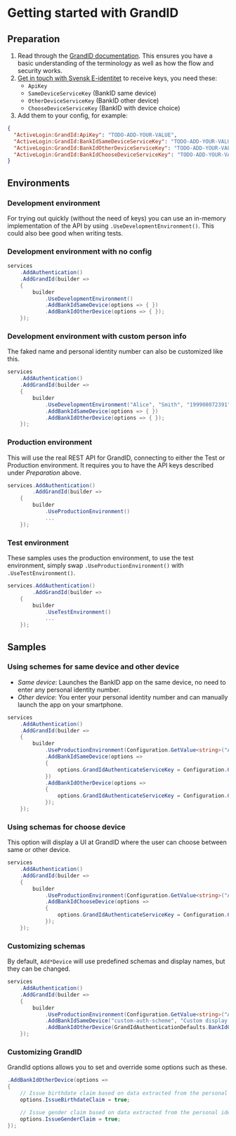 # Getting started with GrandID

## Preparation

1. Read through the [GrandID documentation](http://www2.e-identitet.se/index.php?page=api-2). This ensures you have a basic understanding of the terminology as well as how the flow and security works.
1. [Get in touch with Svensk E-identitet](https://e-identitet.se/tjanster/inloggningsmetoder/bankid/) to receive keys, you need these:
    * `ApiKey`
    * `SameDeviceServiceKey` (BankID same device)
    * `OtherDeviceServiceKey` (BankID other device)
    * `ChooseDeviceServiceKey` (BankID with device choice)
1. Add them to your config, for example:

```json
{
  "ActiveLogin:GrandId:ApiKey": "TODO-ADD-YOUR-VALUE",
  "ActiveLogin:GrandId:BankIdSameDeviceServiceKey": "TODO-ADD-YOUR-VALUE",
  "ActiveLogin:GrandId:BankIdOtherDeviceServiceKey": "TODO-ADD-YOUR-VALUE",
  "ActiveLogin:GrandId:BankIdChooseDeviceServiceKey": "TODO-ADD-YOUR-VALUE"
}
```

## Environments

### Development environment

For trying out quickly (without the need of keys) you can use an in-memory implementation of the API by using `.UseDevelopmentEnvironment()`. This could also bee good when writing tests.

### Development environment with no config

```c#
services
    .AddAuthentication()
    .AddGrandId(builder =>
    {
        builder
            .UseDevelopmentEnvironment()
            .AddBankIdSameDevice(options => { })
            .AddBankIdOtherDevice(options => { });
    });
```

### Development environment with custom person info

The faked name and personal identity number can also be customized like this.

```c#
services
    .AddAuthentication()
    .AddGrandId(builder =>
    {
        builder
            .UseDevelopmentEnvironment("Alice", "Smith", "199908072391")
            .AddBankIdSameDevice(options => { })
            .AddBankIdOtherDevice(options => { });
    });
```

### Production environment

This will use the real REST API for GrandID, connecting to either the Test or Production environment. It requires you to have the API keys described under _Preparation_ above.

```c#
services.AddAuthentication()
        .AddGrandId(builder =>
    {
        builder
            .UseProductionEnvironment()
            ...
    });
```

### Test environment

These samples uses the production environment, to use the test environment, simply swap `.UseProductionEnvironment()` with `.UseTestEnvironment()`.

```c#
services.AddAuthentication()
        .AddGrandId(builder =>
    {
        builder
            .UseTestEnvironment()
            ...
    });
```

## Samples

### Using schemes for same device and other device

* *Same device*: Launches the BankID app on the same device, no need to enter any personal identity number.
* *Other device*: You enter your personal identity number and can manually launch the app on your smartphone.

```c#
services
    .AddAuthentication()
    .AddGrandId(builder =>
    {
        builder
            .UseProductionEnvironment(Configuration.GetValue<string>("ActiveLogin:GrandId:ApiKey"))
            .AddBankIdSameDevice(options =>
            {
                options.GrandIdAuthenticateServiceKey = Configuration.GetValue<string>("ActiveLogin:GrandId:BankIdSameDeviceServiceKey");
            })
            .AddBankIdOtherDevice(options =>
            {
                options.GrandIdAuthenticateServiceKey = Configuration.GetValue<string>("ActiveLogin:GrandId:BankIdOtherDeviceServiceKey");
            });
    });
```

### Using schemas for choose device

This option will display a UI at GrandID where the user can choose between same or other device.

```c#
services
    .AddAuthentication()
    .AddGrandId(builder =>
    {
        builder
            .UseProductionEnvironment(Configuration.GetValue<string>("ActiveLogin:GrandId:ApiKey"))
            .AddBankIdChooseDevice(options =>
            {
                options.GrandIdAuthenticateServiceKey = Configuration.GetValue<string>("ActiveLogin:GrandId:BankIdChooseDeviceServiceKey");
            });
    });
```

### Customizing schemas

By default, `Add*Device` will use predefined schemas and display names, but they can be changed.

```c#
services
    .AddAuthentication()
    .AddGrandId(builder =>
    {
        builder
            .UseProductionEnvironment(Configuration.GetValue<string>("ActiveLogin:GrandId:ApiKey"))
            .AddBankIdSameDevice("custom-auth-scheme", "Custom display name", options => { ... })
            .AddBankIdOtherDevice(GrandIdAuthenticationDefaults.BankIdOtherDeviceAuthenticationScheme, "Custom display name", options => { ... });
    });
```

### Customizing GrandID

GrandId options allows you to set and override some options such as these.

```c#
.AddBankIdOtherDevice(options =>
{
	// Issue birthdate claim based on data extracted from the personal identity number
	options.IssueBirthdateClaim = true;

	// Issue gender claim based on data extracted from the personal identity number
    options.IssueGenderClaim = true;
});
```